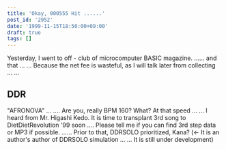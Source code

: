 ```yaml
---
title: 'Okay, 000555 Hit ......'
post_id: '2952'
date: '1999-11-15T18:50:00+09:00'
draft: true
tags: []
---
```


Yesterday, I went to off - club of microcomputer BASIC magazine. ...... and that ... ... Because the net fee is wasteful, as I will talk later from collecting ... ...

## DDR

"AFRONOVA" ... .... Are you, really BPM 160? What? At that speed ... ... I heard from Mr. Higashi Kedo. It is time to transplant 3rd song to DietDietRevolution '99 soon .... Please tell me if you can find 3rd step data or MP3 if possible. ...... Prior to that, DDRSOLO prioritized, Kana? (← It is an author's author of DDRSOLO simulation ... ... It is still under development)
